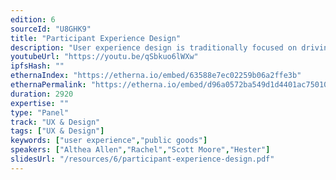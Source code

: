 ```yaml
---
edition: 6
sourceId: "U8GHK9"
title: "Participant Experience Design"
description: "User experience design is traditionally focused on driving user engagement and behaviors that serve business goals. How do goals and processes change when designing for commons or public goods? How does conventional design wisdom help us, and when can it lead us astray? What new patterns, strategies or challenges emerge when we consider the user as a participant rather than a customer?"
youtubeUrl: "https://youtu.be/qSbkuo6lWXw"
ipfsHash: ""
ethernaIndex: "https://etherna.io/embed/63588e7ec02259b06a2ffe3b"
ethernaPermalink: "https://etherna.io/embed/d96a0572ba549d1d4401ac75010219742dbc572c0041c0fa70a883ee7f8702c8"
duration: 2920
expertise: ""
type: "Panel"
track: "UX & Design"
tags: ["UX & Design"]
keywords: ["user experience","public goods"]
speakers: ["Althea Allen","Rachel","Scott Moore","Hester"]
slidesUrl: "/resources/6/participant-experience-design.pdf"
---
```

